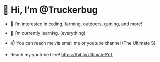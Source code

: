 # 👋 Hi, I’m @Truckerbug
- 👀 I’m interested in coding, farming, outdoors, gaming, and more!
- 🌱 I’m currently learning. (everything)

- 📫 You can reach me via email me or youtube channel (The Ultimate S)
- Reach my youtube here! https://bit.ly/UltimateSYT
